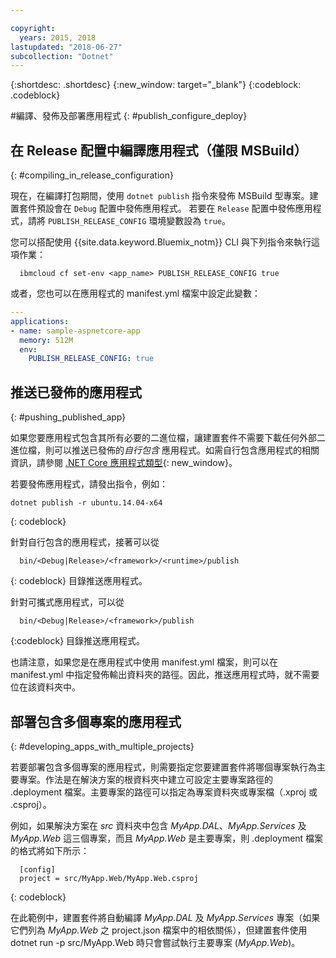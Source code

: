 ```yaml
---

copyright:
  years: 2015, 2018
lastupdated: "2018-06-27"
subcollection: "Dotnet"
---
```


{:shortdesc: .shortdesc}
{:new_window: target="_blank"}
{:codeblock: .codeblock}


#編譯、發佈及部署應用程式
{: #publish_configure_deploy}

## 在 Release 配置中編譯應用程式（僅限 MSBuild）
{: #compiling_in_release_configuration}

現在，在編譯打包期間，使用 `dotnet publish` 指令來發佈 MSBuild 型專案。建置套件預設會在 `Debug` 配置中發佈應用程式。
若要在 `Release` 配置中發佈應用程式，請將 `PUBLISH_RELEASE_CONFIG` 環境變數設為 `true`。

您可以搭配使用 {{site.data.keyword.Bluemix_notm}} CLI 與下列指令來執行這項作業：

```shell
  ibmcloud cf set-env <app_name> PUBLISH_RELEASE_CONFIG true
```

或者，您也可以在應用程式的 manifest.yml 檔案中設定此變數：

```yml
---
applications:
- name: sample-aspnetcore-app
  memory: 512M
  env:
    PUBLISH_RELEASE_CONFIG: true
```

## 推送已發佈的應用程式
{: #pushing_published_app}

如果您要應用程式包含其所有必要的二進位檔，讓建置套件不需要下載任何外部二進位檔，則可以推送已發佈的*自行包含* 應用程式。如需自行包含應用程式的相關資訊，請參閱 [.NET Core 應用程式類型](https://docs.microsoft.com/en-us/dotnet/articles/core/app-types){: new_window}。

若要發佈應用程式，請發出指令，例如：
```
dotnet publish -r ubuntu.14.04-x64 
```
{: codeblock}

針對自行包含的應用程式，接著可以從
```
  bin/<Debug|Release>/<framework>/<runtime>/publish
```
{: codeblock}
目錄推送應用程式。



針對可攜式應用程式，可以從
```
  bin/<Debug|Release>/<framework>/publish
```
{:codeblock}
目錄推送應用程式。



也請注意，如果您是在應用程式中使用 manifest.yml 檔案，則可以在 manifest.yml 中指定發佈輸出資料夾的路徑。因此，推送應用程式時，就不需要位在該資料夾中。

## 部署包含多個專案的應用程式
{: #developing_apps_with_multiple_projects}

若要部署包含多個專案的應用程式，則需要指定您要建置套件將哪個專案執行為主要專案。作法是在解決方案的根資料夾中建立可設定主要專案路徑的 .deployment 檔案。主要專案的路徑可以指定為專案資料夾或專案檔（.xproj 或 .csproj）。

例如，如果解決方案在 *src* 資料夾中包含 *MyApp.DAL*、*MyApp.Services* 及 *MyApp.Web* 這三個專案，而且 *MyApp.Web* 是主要專案，則 .deployment 檔案的格式將如下所示：
```
  [config]
  project = src/MyApp.Web/MyApp.Web.csproj
```
{: codeblock}

在此範例中，建置套件將自動編譯 *MyApp.DAL* 及 *MyApp.Services* 專案（如果它們列為 *MyApp.Web* 之 project.json 檔案中的相依關係），但建置套件使用 dotnet run -p src/MyApp.Web 時只會嘗試執行主要專案 (*MyApp.Web*)。
